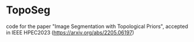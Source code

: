 # TopoSeg
code for the paper "Image Segmentation with Topological Priors", accepted in IEEE HPEC2023 (https://arxiv.org/abs/2205.06197)
